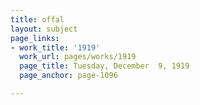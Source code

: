 ```yaml
---
title: offal
layout: subject
page_links:
- work_title: '1919'
  work_url: pages/works/1919
  page_title: Tuesday, December  9, 1919
  page_anchor: page-1096

---
```

